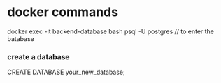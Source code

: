 # docker commands

docker exec -it backend-database bash
psql -U postgres // to enter the batabase



### create a database 
CREATE DATABASE your_new_database;
